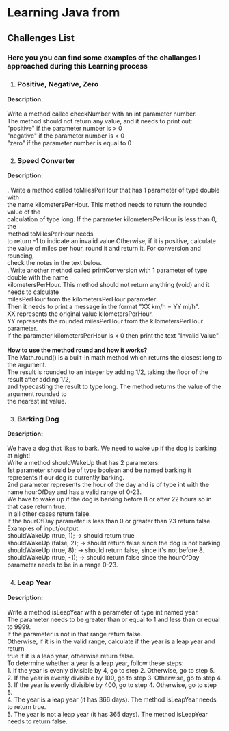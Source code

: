 # Learning Java from

## Challenges List 

### Here you you can find some examples of the challanges I approached during this Learning process 

1. ### Positive, Negative, Zero<br>
  **Description:** <br>
  <br>
      Write a method called checkNumber with an int parameter number.<br>
      The method should not return any value, and it needs to print out:<br>
      "positive" if the parameter number is > 0<br>
      "negative" if the parameter number is < 0<br>
      "zero" if the parameter number is equal to 0<br>

2. ### **Speed Converter**<br>
  **Description:** <br>
  <br>
      . Write a method called toMilesPerHour that has 1 parameter of type double with<br> 
      the name kilometersPerHour. This method needs to return the rounded value of the<br>
      calculation of type long. If the parameter kilometersPerHour is less than 0, the<br> 
      method toMilesPerHour needs<br>
      to return -1 to indicate an invalid value.Otherwise, if it is positive, calculate<br> 
      the value of miles per hour, round it and return it. For conversion and rounding,<br>
      check the notes in the text below.<br>
      . Write another method called printConversion with 1 parameter of type double with the name<br>
      kilometersPerHour. This method should not return anything (void) and it needs to calculate<br>
      milesPerHour from the kilometersPerHour parameter.<br>
      Then it needs to print a message in the format "XX km/h = YY mi/h".<br>
      XX represents the original value kilometersPerHour.<br>
      YY represents the rounded milesPerHour from the kilometersPerHour parameter.<br>
      If the parameter kilometersPerHour is < 0 then print the text "Invalid Value".<br>
      <br>
      **How to use the method round and how it works?**
      <br>
      The Math.round() is a built-in math method which returns the closest long to the argument.<br> The result is rounded to an integer by adding 1/2,       taking the floor of the result after adding 1/2,<br>and typecasting the result to type long. The method returns the value of the argument rounded       to<br> the nearest int value.<br>

3. ### **Barking Dog**<br>
**Description:** <br>
<br>
      We have a dog that likes to bark.  We need to wake up if the dog is barking at night!<br>
      Write a method shouldWakeUp that has 2 parameters.<br>
      1st parameter should be of type boolean and be named barking it represents if our dog is currently barking.<br>
      2nd parameter represents the hour of the day and is of type int with the name hourOfDay and has a valid range of 0-23.<br>
      We have to wake up if the dog is barking before 8 or after 22 hours so in that case return true.<br>
      In all other cases return false.<br>
      If the hourOfDay parameter is less than 0 or greater than 23 return false.<br>
      Examples of input/output:<br>
      shouldWakeUp (true, 1); → should return true<br>
      shouldWakeUp (false, 2); → should return false since the dog is not barking.<br>
      shouldWakeUp (true, 8); → should return false, since it's not before 8.<br>
      shouldWakeUp (true, -1); → should return false since the hourOfDay parameter needs to be in a range 0-23.<br>
      
4. ### **Leap Year**<br>
**Description:** <br>
<br>
      Write a method isLeapYear with a parameter of type int named year.<br>
      The parameter needs to be greater than or equal to 1 and less than or equal to 9999.<br>
      If the parameter is not in that range return false.<br>
      Otherwise, if it is in the valid range, calculate if the year is a leap year and return <br>
      true if it is a leap year, otherwise return false.<br>
      To determine whether a year is a leap year, follow these steps: <br>
      1. If the year is evenly divisible by 4, go to step 2. Otherwise, go to step 5.<br>
      2. If the year is evenly divisible by 100, go to step 3. Otherwise, go to step 4.<br>
      3. If the year is evenly divisible by 400, go to step 4. Otherwise, go to step 5.<br>
      4. The year is a leap year (it has 366 days). The method isLeapYear needs to return true.<br>
      5. The year is not a leap year (it has 365 days). The method isLeapYear needs to return false.<br>
      
  

      
      
   


